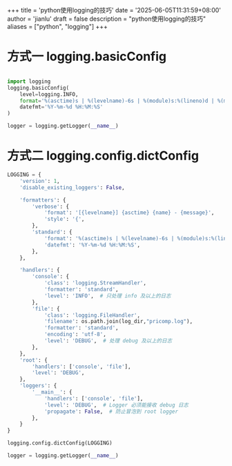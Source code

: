 +++
title = 'python使用logging的技巧'
date = '2025-06-05T11:31:59+08:00'
author = 'jianlu'
draft = false
description = "python使用logging的技巧"
aliases = ["python", "logging"]
+++


# 方式一 logging.basicConfig

```python

import logging
logging.basicConfig(
    level=logging.INFO,
    format='%(asctime)s | %(levelname)-6s | %(module)s:%(lineno)d | %(message)s',
    datefmt='%Y-%m-%d %H:%M:%S'
)

logger = logging.getLogger(__name__)
```


# 方式二 logging.config.dictConfig

```python
LOGGING = {
    'version': 1,
    'disable_existing_loggers': False,

    'formatters': {
        'verbose': {
            'format': '[{levelname}] {asctime} {name} - {message}',
            'style': '{',
        },
        'standard': {
            'format': '%(asctime)s | %(levelname)-6s | %(module)s:%(lineno)d | %(message)s',
            'datefmt': '%Y-%m-%d %H:%M:%S',
        },
    },

    'handlers': {
        'console': {
            'class': 'logging.StreamHandler',
            'formatter': 'standard',
            'level': 'INFO',  # 只处理 info 及以上的日志
        },
        'file': {
            'class': 'logging.FileHandler',
            'filename': os.path.join(log_dir,"pricomp.log"),
            'formatter': 'standard',
            'encoding': 'utf-8',
            'level': 'DEBUG',  # 处理 debug 及以上的日志
        },
    },
    'root': {
        'handlers': ['console', 'file'],
        'level': 'DEBUG',
    },
    'loggers': {
        '__main__': {
            'handlers': ['console', 'file'],
            'level': 'DEBUG',  # Logger 必须能接收 debug 日志
            'propagate': False,  # 防止冒泡到 root logger
        },
    }
}

logging.config.dictConfig(LOGGING)

logger = logging.getLogger(__name__)
```
